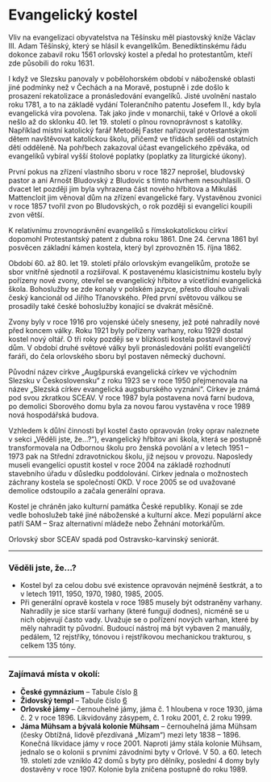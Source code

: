 # Evangelický kostel

Vliv na evangelizaci obyvatelstva na Těšínsku měl piastovský kníže Václav III. Adam Těšínský, který se hlásil k evangelíkům. Benediktinskému řádu dokonce zabavil roku 1561 orlovský kostel a předal ho protestantům, kteří zde působili do roku 1631.

I když ve Slezsku panovaly v pobělohorském období v náboženské oblasti jiné podmínky než v Čechách a na Moravě, postupně i zde došlo k prosazení rekatolizace a pronásledování evangelíků. Jisté uvolnění nastalo roku 1781, a to na základě vydání Tolerančního patentu Josefem II., kdy byla evangelická víra povolena. Tak jako jinde v monarchii, také v Orlové a okolí nešlo až do sklonku 40. let 19. století o plnou rovnoprávnost s katolíky. Například místní katolický farář Metoděj Faster nařizoval protestantským dětem navštěvovat katolickou školu, přičemž ve třídách seděli od ostatních dětí odděleně. Na pohřbech zakazoval účast evangelického zpěváka, od evangelíků vybíral vyšší štolové poplatky (poplatky za liturgické úkony).

První pokus na zřízení vlastního sboru v roce 1827 neprošel, bludovský pastor a ani Arnošt Bludovský z Bludovic s tímto návrhem nesouhlasili. O dvacet let později jim byla vyhrazena část nového hřbitova a Mikuláš Mattencloit jim věnoval dům na zřízení evangelické fary. Vystavěnou zvonici v roce 1857 tvořil zvon po Bludovských, o rok později si evangelíci koupili zvon větší.

K relativnímu zrovnoprávnění evangelíků s římskokatolickou církví dopomohl Protestantský patent z dubna roku 1861. Dne 24. června 1861 byl posvěcen základní kámen kostela, který byl zprovozněn 15. října 1862.

Období 60. až 80. let 19. století přálo orlovským evangelíkům, protože se sbor vnitřně sjednotil a rozšiřoval. K postavenému klasicistnímu kostelu byly pořízeny nové zvony, otevřel se evangelický hřbitov a vícetřídní evangelická škola. Bohoslužby se zde konaly v polském jazyce, přesto dlouho užívali český kancionál od Jiřího Třanovského. Před první světovou válkou se prosadily také české bohoslužby konající se dvakrát měsíčně.

Zvony byly v roce 1916 pro vojenské účely sneseny, jež poté nahradily nové před koncem války. Roku 1921 byly pořízeny varhany, roku 1929 dostal kostel nový oltář. O tři roky později se v blízkosti kostela postavil sborový dům. V období druhé světové války byli pronásledováni polští evangeličtí faráři, do čela orlovského sboru byl postaven německý duchovní.

Původní název církve „Augšpurská evangelická církev ve východním Slezsku v Československu“ z roku 1923 se v roce 1950 přejmenovala na název „Slezská církev evangelická augsburského vyznání“. Církev je známá pod svou zkratkou SCEAV. V roce 1987 byla postavena nová farní budova, po demolici Sborového domu byla za novou farou vystavěna v roce 1989 nová hospodářská budova.

Vzhledem k důlní činnosti byl kostel často opravován (roky oprav naleznete v sekci „Věděli jste, že…?“), evangelický hřbitov ani škola, která se postupně transformovala na Odbornou školu pro ženská povolání a v letech 1951 – 1973 pak na Střední zdravotnickou školu, již nejsou v provozu. Naposledy museli evangelíci opustit kostel v roce 2004 na základě rozhodnutí stavebního úřadu v důsledku poddolování. Církev jednala o možnostech záchrany kostela se společností OKD. V roce 2005 se od uvažované demolice odstoupilo a začala generální oprava.

Kostel je chráněn jako kulturní památka České republiky. Konají se zde vedle bohoslužeb také jiné náboženské a kulturní akce. Mezi populární akce patří SAM – Sraz alternativní mládeže nebo Žehnání motorkářům.

Orlovský sbor SCEAV spadá pod Ostravsko-karvinský seniorát.

---

### Věděli jste, že...?

- Kostel byl za celou dobu své existence opravován nejméně šestkrát, a to v letech 1911, 1950, 1970, 1980, 1985, 2005.
- Při generální opravě kostela v roce 1985 musely být odstraněny varhany. Nahradily je sice starší varhany (které fungují dodnes), nicméně se u nich objevují často vady. Uvažuje se o pořízení nových varhan, které by měly nahradit ty původní. Budoucí nástroj má být vybaven 2 manuály, pedálem, 12 rejstříky, tónovou i rejstříkovou mechanickou trakturou, s celkem 135 tóny.

---

### Zajímavá místa v okolí:

- **České gymnázium** – Tabule číslo [8](/misto/8)
- **Židovský templ** – Tabule číslo [6](/misto/6)
- **Orlovské jámy** – černouhelné jámy, jáma č. 1 hloubena v roce 1930, jáma č. 2 v roce 1896. Likvidovány zásypem, č. 1 roku 2001, č. 2 roku 1999.
- **Jáma Mühsam a bývalá kolonie Mühsam** – černouhelná jáma Mühsam (česky Obtížná, lidově přezdívaná „Mízam“) mezi lety 1838 – 1896. Konečná likvidace jámy v roce 2001. Naproti jámy stála kolonie Mühsam, jednalo se o kolonii s prvními závodními byty v Orlové. V 50. a 60. letech 19. století zde vzniklo 42 domů s byty pro dělníky, poslední 4 domy byly dostavěny v roce 1907. Kolonie byla zničena postupně do roku 1989.
